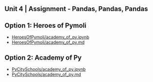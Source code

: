 ## Unit 4 | Assignment - Pandas, Pandas, Pandas

## Option 1: Heroes of Pymoli

* [HeroesOfPymoli/academy_of_py.ipynb](HeroesOfPymoli/academy_of_py.ipynb)
* [HeroesOfPymoli/academy_of_py.md](HeroesOfPymoli/heroes_of_pymoli.md)

## Option 2: Academy of Py

* [PyCitySchools/academy_of_py.ipynb](PyCitySchools/academy_of_py.ipynb)
* [PyCitySchools/academy_of_py.md](PyCitySchools/academy_of_py.md)
